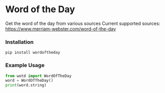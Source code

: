# Word of the Day

Get the word of the day from various sources
Current supported sources:
https://www.merriam-webster.com/word-of-the-day

### Installation

```
pip install wordoftheday
```
### Example Usage

```python
from wotd import WordOfTheDay
word = WordOfTheDay()
print(word.string)
```
